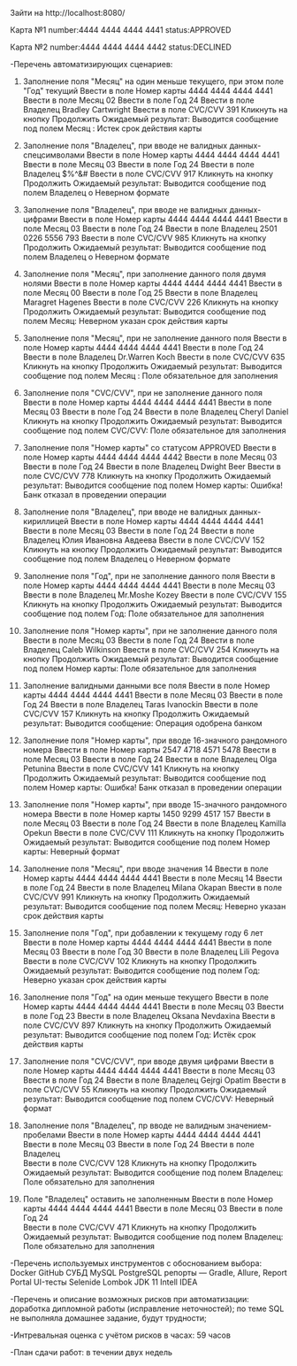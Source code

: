 Зайти на http://localhost:8080/

Карта №1
number:4444 4444 4444 4441
status:APPROVED

Карта №2
number:4444 4444 4444 4442
status:DECLINED

-Перечень автоматизирующих сценариев:
1. Заполнение поля "Месяц" на один меньше текущего, при этом поле "Год" текущий
   Ввести в поле Номер карты 4444 4444 4444 4441
   Ввести в поле Месяц 02
   Ввести в поле Год 24
   Ввести в поле Владелец Bradley Cartwright
   Ввести в поле CVC/CVV 391
   Кликнуть на кнопку Продолжить
   Ожидаемый результат:
   Выводится сообщение под полем Месяц : Истек срок действия карты
   
2. Заполнение поля "Владелец", при вводе не валидных данных-спецсимволами
   Ввести в поле Номер карты 4444 4444 4444 4441
   Ввести в поле Месяц 03
   Ввести в поле Год 24
   Ввести в поле Владелец $%^&#
   Ввести в поле CVC/CVV 917
   Кликнуть на кнопку Продолжить
   Ожидаемый результат:
   Выводится сообщение под полем Владелец о Неверном формате

3. Заполнение поля "Владелец", при вводе не валидных данных-цифрами
   Ввести в поле Номер карты 4444 4444 4444 4441
   Ввести в поле Месяц 03
   Ввести в поле Год 24
   Ввести в поле Владелец 2501 0226 5556 793
   Ввести в поле CVC/CVV 985
   Кликнуть на кнопку Продолжить
   Ожидаемый результат:
   Выводится сообщение под полем Владелец о Неверном формате

4. Заполнение поля "Месяц", при заполнение данного поля двумя нолями
   Ввести в поле Номер карты 4444 4444 4444 4441
   Ввести в поле Месяц 00
   Ввести в поле Год 25
   Ввести в поле Владелец Maragret Hagenes
   Ввести в поле CVC/CVV 226
   Кликнуть на кнопку Продолжить
   Ожидаемый результат:
   Выводится сообщение под полем Месяц: Неверном указан срок действия карты

5. Заполнение поля "Месяц", при не заполнение данного поля
   Ввести в поле Номер карты 4444 4444 4444 4441
   Ввести в поле Год 24
   Ввести в поле Владелец Dr.Warren Koch
   Ввести в поле CVC/CVV 635
   Кликнуть на кнопку Продолжить
   Ожидаемый результат:
   Выводится сообщение под полем Месяц : Поле обязательное для заполнения

6. Заполнение поля "CVC/CVV", при не заполнение данного поля
   Ввести в поле Номер карты 4444 4444 4444 4441
   Ввести в поле Месяц 03
   Ввести в поле Год 24
   Ввести в поле Владелец Cheryl Daniel
   Кликнуть на кнопку Продолжить
   Ожидаемый результат:
   Выводится сообщение под полем CVC/CVV: Поле обязательное для заполнения

7. Заполнение поля "Номер карты" со статусом APPROVED
   Ввести в поле Номер карты 4444 4444 4444 4442
   Ввести в поле Месяц 03
   Ввести в поле Год 24
   Ввести в поле Владелец Dwight Beer
   Ввести в поле CVC/CVV 778
   Кликнуть на кнопку Продолжить
   Ожидаемый результат:
   Выводится сообщение под полем Номер карты: Ошибка! Банк отказал в проведении операции

8. Заполнение поля "Владелец", при вводе не валидных данных-кириллицей
   Ввести в поле Номер карты 4444 4444 4444 4441
   Ввести в поле Месяц 03
   Ввести в поле Год 24
   Ввести в поле Владелец Юлия Ивановна Авдеева
   Ввести в поле CVC/CVV 152
   Кликнуть на кнопку Продолжить
   Ожидаемый результат:
   Выводится сообщение под полем Владелец о Неверном формате

9. Заполнение поля "Год", при не заполнение данного поля
   Ввести в поле Номер карты 4444 4444 4444 4441
   Ввести в поле Месяц 03
   Ввести в поле Владелец Mr.Moshe Kozey
   Ввести в поле CVC/CVV 155
   Кликнуть на кнопку Продолжить
   Ожидаемый результат:
   Выводится сообщение под полем Год: Поле обязательное для заполнения

10. Заполнение поля "Номер карты", при не заполнение данного поля
    Ввести в поле Месяц 03
    Ввести в поле Год 24
    Ввести в поле Владелец Caleb Wilkinson
    Ввести в поле CVC/CVV 254
    Кликнуть на кнопку Продолжить
    Ожидаемый результат:
    Выводится сообщение под полем Номер карты: Поле обязательное для заполнения

11. Заполнение валидными данными все поля
    Ввести в поле Номер карты 4444 4444 4444 4441
    Ввести в поле Месяц 03
    Ввести в поле Год 24
    Ввести в поле Владелец Taras Ivanockin
    Ввести в поле CVC/CVV 157
    Кликнуть на кнопку Продолжить
    Ожидаемый результат:
    Выводится сообщение: Операция одобрена банком

12. Заполнение поля "Номер карты", при вводе 16-значного рандомного номера
    Ввести в поле Номер карты 2547 4718 4571 5478
    Ввести в поле Месяц 03
    Ввести в поле Год 24
    Ввести в поле Владелец Olga Petunina
    Ввести в поле CVC/CVV 141
    Кликнуть на кнопку Продолжить
    Ожидаемый результат:
    Выводится сообщение под полем Номер карты: Ошибка! Банк отказал в проведении операции

13. Заполнение поля "Номер карты", при вводе 15-значного рандомного номера
    Ввести в поле Номер карты 1450 9299 4517 157
    Ввести в поле Месяц 03
    Ввести в поле Год 24
    Ввести в поле Владелец Kamilla Opekun
    Ввести в поле CVC/CVV 111
    Кликнуть на кнопку Продолжить
    Ожидаемый результат:
    Выводится сообщение под полем Номер карты: Неверный формат

14. Заполнение поля "Месяц", при вводе значения 14
    Ввести в поле Номер карты 4444 4444 4444 4441
    Ввести в поле Месяц 14
    Ввести в поле Год 24
    Ввести в поле Владелец Milana Okapan
    Ввести в поле CVC/CVV 991
    Кликнуть на кнопку Продолжить
    Ожидаемый результат:
    Выводится сообщение под полем Месяц: Неверно указан срок действия карты

15. Заполнение поля "Год", при добавлении к текущему году 6 лет
    Ввести в поле Номер карты 4444 4444 4444 4441
    Ввести в поле Месяц 03
    Ввести в поле Год 30
    Ввести в поле Владелец Lili Pegova
    Ввести в поле CVC/CVV 102
    Кликнуть на кнопку Продолжить
    Ожидаемый результат:
    Выводится сообщение под полем Год: Неверно указан срок действия карты

16. Заполнение поля "Год" на один меньше текущего
    Ввести в поле Номер карты 4444 4444 4444 4441
    Ввести в поле Месяц 03
    Ввести в поле Год 23
    Ввести в поле Владелец Oksana Nevdaxina
    Ввести в поле CVC/CVV 897
    Кликнуть на кнопку Продолжить
    Ожидаемый результат:
    Выводится сообщение под полем Год: Истёк срок действия карты

17. Заполнение поля "CVC/CVV", при вводе двумя цифрами
    Ввести в поле Номер карты 4444 4444 4444 4441
    Ввести в поле Месяц 03
    Ввести в поле Год 24
    Ввести в поле Владелец Gejrgi Opatim
    Ввести в поле CVC/CVV 55
    Кликнуть на кнопку Продолжить
    Ожидаемый результат:
    Выводится сообщение под полем CVC/CVV: Неверный формат

18. Заполнение поля "Владелец", пр вводе не валидным значением-пробелами
    Ввести в поле Номер карты 4444 4444 4444 4441
    Ввести в поле Месяц 03
    Ввести в поле Год 24
    Ввести в поле Владелец     
    Ввести в поле CVC/CVV 128
    Кликнуть на кнопку Продолжить
    Ожидаемый результат:
    Выводится сообщение под полем Владелец: Поле обязательно для заполнения

19. Поле "Владелец" оставить не заполненным
    Ввести в поле Номер карты 4444 4444 4444 4441
    Ввести в поле Месяц 03
    Ввести в поле Год 24      
    Ввести в поле CVC/CVV 471
    Кликнуть на кнопку Продолжить
    Ожидаемый результат:
    Выводится сообщение под полем Владелец: Поле обязательно для заполнения

  
-Перечень используемых инструментов с обоснованием выбора:
    Docker 
    GitHub 
    СУБД 
    MySQL 
    PostgreSQL 
    репорты — Gradle, Allure, Report Portal 
    UI-тесты 
    Selenide
    Lombok
    JDK 11
    Intell IDEA
    

-Перечень и описание возможных рисков при автоматизации: 
    доработка дипломной работы (исправление неточностей);
    по теме SQL не выполняла домашнее задание, будут трудности;


-Интревальная оценка с учётом рисков в часах:
59 часов


-План сдачи работ: в течении двух недель
